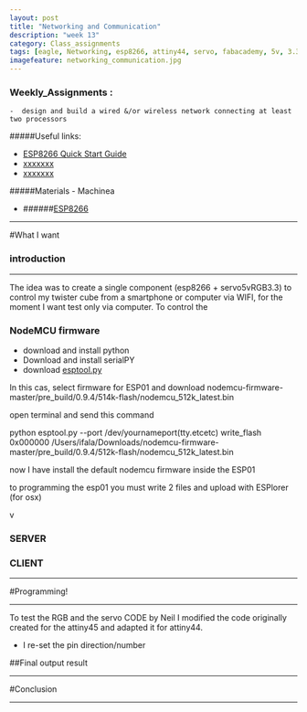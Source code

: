 ```yaml
---
layout: post
title: "Networking and Communication"
description: "week 13"
category: Class_assignments
tags: [eagle, Networking, esp8266, attiny44, servo, fabacademy, 5v, 3.3v, rgb led, ]
imagefeature: networking_communication.jpg
---
```


### Weekly_Assignments :

	-  design and build a wired &/or wireless network connecting at least two processors


#####Useful links:

- [ESP8266 Quick Start Guide](http://rancidbacon.com/files/kiwicon8/ESP8266_WiFi_Module_Quick_Start_Guide_v_1.0.4.pdf)
- [xxxxxxx]()
- [xxxxxxx]()

#####Materials - Machinea

- ######[ESP8266](https://www.olimex.com/Products/IoT/MOD-WIFI-ESP8266-DEV/open-source-hardware)


****

#What I want 

### introduction

****

The idea was to create a single component (esp8266 + servo5vRGB3.3) to control my twister cube from a smartphone or computer via WIFI, for the moment I want test only via computer.
To control the 

### NodeMCU firmware

- download and install python
- Download and install serialPY
- download [esptool.py](https://github.com/themadinventor/esptool/blob/master/esptool.py)

In this cas, select firmware for ESP01 and download nodemcu-firmware-master/pre_build/0.9.4/514k-flash/nodemcu_512k_latest.bin

open terminal and send this command

python esptool.py --port /dev/yournameport(tty.etcetc) write_flash 0x000000 /Users/ifala/Downloads/nodemcu-firmware-master/pre_build/0.9.4/512k-flash/nodemcu_512k_latest.bin 

now I have install the default nodemcu firmware inside the ESP01

to programming the esp01 you must write 2 files 
and upload with ESPlorer (for osx)

v

### SERVER

### CLIENT

****

#Programming!

****

To test the RGB and the servo CODE by Neil I modified the code originally created for the attiny45 and adapted it for attiny44.

- I re-set the pin direction/number



##Final output result 



 
****

#Conclusion

****







